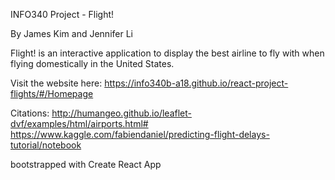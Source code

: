INFO340 Project - Flight!

By James Kim and Jennifer Li

Flight! is an interactive application to display the best airline to fly with when flying domestically in the United States.

Visit the website here:
https://info340b-a18.github.io/react-project-flights/#/Homepage

Citations: 
http://humangeo.github.io/leaflet-dvf/examples/html/airports.html#
https://www.kaggle.com/fabiendaniel/predicting-flight-delays-tutorial/notebook

bootstrapped with Create React App
